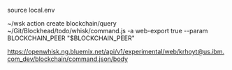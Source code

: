 source local.env

~/wsk action create blockchain/query ~/Git/Blockhead/todo/whisk/command.js -a web-export true --param BLOCKCHAIN_PEER "$BLOCKCHAIN_PEER"

https://openwhisk.ng.bluemix.net/api/v1/experimental/web/krhoyt@us.ibm.com_dev/blockchain/command.json/body
